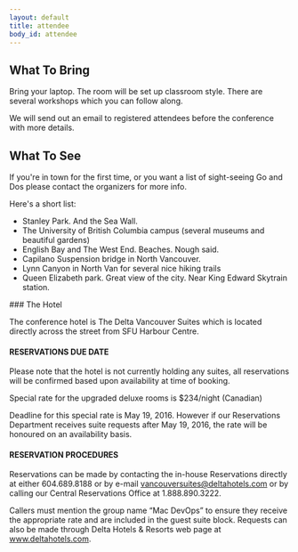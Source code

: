 ```yaml
---
layout: default
title: attendee
body_id: attendee
---
```


## What To Bring

Bring your laptop. The room will be set up classroom style. There are several workshops which you can follow along.

We will send out an email to registered attendees before the conference with more details.

## What To See

If you're in town for the first time, or you want a list of sight-seeing Go and Dos please contact the organizers for more info.

Here's a short list:
<p>
<ul>
<li> Stanley Park. And the Sea Wall.
<li> The University of British Columbia campus (several museums and beautiful gardens)
<li> English Bay and The West End. Beaches. Nough said.
<li> Capilano Suspension bridge in North Vancouver.
<li> Lynn Canyon in North Van for several nice hiking trails
<li> Queen Elizabeth park. Great view of the city. Near King Edward Skytrain station.
</ul>
</p>
<p>
### The Hotel 

The conference hotel is The Delta Vancouver Suites which is located directly across the street from SFU Harbour Centre.

#### RESERVATIONS DUE DATE

Please note that the hotel is not currently holding any suites, all reservations will be confirmed based upon availability at time of booking.

Special rate for the upgraded deluxe rooms is $234/night (Canadian)

Deadline for this special rate is May 19, 2016. However if our Reservations Department receives suite requests after May 19, 2016, the rate will be honoured on an availability basis.

#### RESERVATION PROCEDURES

Reservations can be made by contacting the in-house Reservations directly at either 604.689.8188 or by e-mail <a href="mailto:vancouversuites@deltahotels.com">vancouversuites@deltahotels.com</a> or by calling our Central Reservations Office at 1.888.890.3222. 

Callers must mention the group name “Mac DevOps” to ensure they receive the appropriate rate and are included in the guest suite block. Requests can also be made through Delta Hotels & Resorts web page at <a href="www.deltahotels.com">www.deltahotels.com</a>. 
</p>